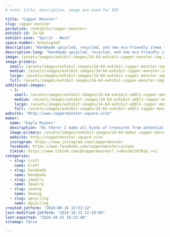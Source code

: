 ```yaml
---
# note: title, description, image are used for SEO

title: "Copper Monster"
slug: copper-monster
permalink: /exhibits/copper-monster/
exhibit-id: 24-64
exhibit-zone: "Spirit - West"
space-number: Unassigned
description: "Handmade upcycled, recycled, and new eco-friendly items to help keep trash out of landfills!"
description-long: "Handmade upcycled, recycled, and new eco-friendly items to help keep trash out of landfills! Soda can earrings, snack packaging into purses, feed bags into totes - the limit does not exist! I also sew washable, reusable things such as dish scrubbers, bowl cozies, jar toppers, fabric bookmarks, scrunchies, and more!"
image: /assets/images/exhibit-images/24-64-exhibit-copper-monster-img-20240628-170652-789-large.jpg
image-primary: 
  small: /assets/images/exhibit-images/24-64-exhibit-copper-monster-img-20240628-170652-789-small.jpg
  medium: /assets/images/exhibit-images/24-64-exhibit-copper-monster-img-20240628-170652-789-medium.jpg
  large: /assets/images/exhibit-images/24-64-exhibit-copper-monster-img-20240628-170652-789-large.jpg
  full: /assets/images/exhibit-images/24-64-exhibit-copper-monster-img-20240628-170652-789-full.jpg
additional-images: 
  - 1:
    small: /assets/images/exhibit-images/24-64-exhibit-addl1-copper-monster-messenger-creation-44408dcf-c05c-47ba-9139-83932c631229-small.jpeg
    medium: /assets/images/exhibit-images/24-64-exhibit-addl1-copper-monster-messenger-creation-44408dcf-c05c-47ba-9139-83932c631229-medium.jpeg
    large: /assets/images/exhibit-images/24-64-exhibit-addl1-copper-monster-messenger-creation-44408dcf-c05c-47ba-9139-83932c631229-large.jpeg
    full: /assets/images/exhibit-images/24-64-exhibit-addl1-copper-monster-messenger-creation-44408dcf-c05c-47ba-9139-83932c631229-full.jpeg
website: "Http://www.coppermonster.square.site"
maker: 
  name: "Kayla Rieves"
  description: "Hi there! I make all kinds of treasures from potential trash, helping keep things out of landfills. I turn feed bags into totes, chip/juice/candy bags into purses, soda cans into earrings, and more! I also sew fabric items that are washable and reusable, such as jar toppers, bowl cozies, dish scrubbies, fabric bookmarks, and more!"
  image-primary: /assets/images/exhibit-images/24-64-maker-copper-monster-img-20240621-134943-770-medium.jpg
  website: http://coppermonster.square.site
  instagram: https://www.instagram.com/coppermonster
  facebook: https://www.facebook.com/coppermonstercustoms
  tiktok: https://www.tiktok.com/@coppermonster?_t=8ovS6chP39z&_r=1
categories: 
  - slug: craft
    name: Craft
  - slug: handmade
    name: Handmade
  - slug: jewelry
    name: Jewelry
  - slug: sewing
    name: Sewing
  - slug: upcycling
    name: Upcycling
created-jotform: "2024-08-16 13:53:12"
last-modified-jotform: "2024-10-22 22:19:08"
last-exported: "2024-10-25 16:32:48"
sitemap: false

---
```

